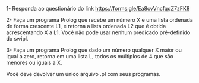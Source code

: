 1- Responda ao questionário do link https://forms.gle/Ea8cvVncfqqZ7zFK8

2- Faça um programa Prolog que recebe um número X e uma lista ordenada de forma crescente L1, e retorna a lista ordenada L2 que é obtida acrescentando X a L1. Você não pode usar nenhum predicado pré-definido do swipl.

3- Faça um programa Prolog que dado um número qualquer X maior ou igual a zero, retorna em uma lista L, todos os múltiplos de 4 que são menores ou iguais a  X. 

Você deve devolver um único arquivo .pl com seus programas.
